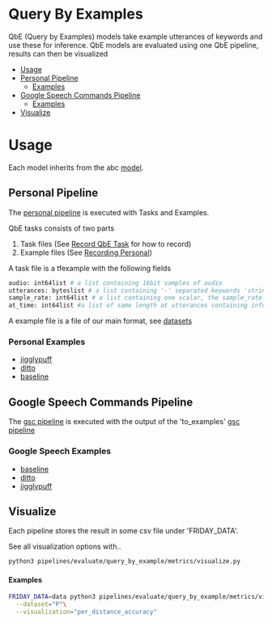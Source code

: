 # Query By Examples

QbE (Query by Examples) models take example utterances of keywords and use these for inference. QbE models are evaluated
using one QbE pipeline, results can then be visualized

- [Usage](#usage)
- [Personal Pipeline](#personal-pipeline)
    - [Examples](#personal-examples)
- [Google Speech Commands Pipeline](#google-speech-commands-pipeline)
  - [Examples](#google-speech-examples)
- [Visualize](#visualize)


# Usage

Each model inherits from the abc [model](../../../pipelines/evaluate/query_by_example/model.py). 

## Personal Pipeline

The [personal pipeline](../../../pipelines/evaluate/query_by_example/personal_pipeline.py) is executed with Tasks and Examples.

QbE tasks consists of two parts

1. Task files (See [Record QbE Task](../../tools.md) for how to record)
2. Example files (See [Recording Personal](../../tools.md))

A task file is a tfexample with the following fields

```bash
audio: int64list # a list containing 16bit samples of audio
utterances: byteslist # a list containing '-' separated keywords 'strings' in the order they were uttered.
sample_rate: int64list # a list containing one scalar, the sample_rate of the audio
at_time: int64list #a list of same length at utterances containing information at 'around' what sample the keyword was uttered.
```

A example file is a file of our main format, see [datasets](../../datasets.md)


### Personal Examples
- [jigglypuff](../../models/jigglypuff.md)
- [ditto](../../models/ditto.md)
- [baseline](../../models/random.md)


## Google Speech Commands Pipeline

The [gsc pipeline](../../../pipelines/evaluate/query_by_example/personal_pipeline.py) is executed with the output of
the 'to_examples' [gsc pipeline](../../../pipelines/to_tfexample/google_speech_commands.py)

### Google Speech Examples
- [baseline](../../models/random.md)
- [ditto](../../models/ditto.md)
- [jigglypuff](../../models/jigglypuff.md)


## Visualize

Each pipeline stores the result in some csv file under 'FRIDAY_DATA'.

See all visualization options with..

```bash
python3 pipelines/evaluate/query_by_example/metrics/visualize.py
```

#### Examples
```bash
FRIDAY_DATA=data python3 pipelines/evaluate/query_by_example/metrics/visualize.py\
  --dataset="P"\
  --visualization="per_distance_accuracy"
```
